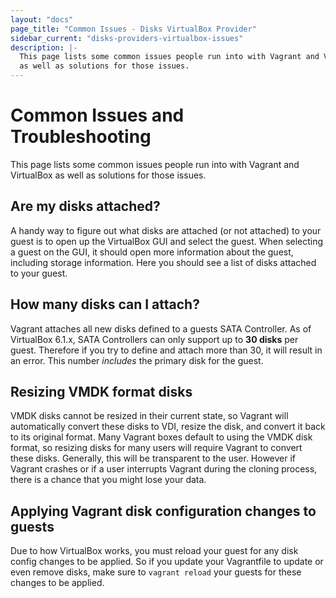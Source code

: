 ```yaml
---
layout: "docs"
page_title: "Common Issues - Disks VirtualBox Provider"
sidebar_current: "disks-providers-virtualbox-issues"
description: |-
  This page lists some common issues people run into with Vagrant and VirtualBox
  as well as solutions for those issues.
---
```


# Common Issues and Troubleshooting

This page lists some common issues people run into with Vagrant and VirtualBox
as well as solutions for those issues.

## Are my disks attached?

A handy way to figure out what disks are attached (or not attached) to your guest
is to open up the VirtualBox GUI and select the guest. When selecting a guest on the GUI,
it should open more information about the guest, including storage information. Here
you should see a list of disks attached to your guest.

## How many disks can I attach?

Vagrant attaches all new disks defined to a guests SATA Controller. As of VirtualBox 6.1.x,
SATA Controllers can only support up to **30 disks** per guest. Therefore if you try
to define and attach more than 30, it will result in an error. This number _includes_
the primary disk for the guest.

## Resizing VMDK format disks

VMDK disks cannot be resized in their current state, so Vagrant will automatically
convert these disks to VDI, resize the disk, and convert it back to its original format.
Many Vagrant boxes default to using the VMDK disk format, so resizing disks for
many users will require Vagrant to convert these disks. Generally, this will be transparent
to the user. However if Vagrant crashes or if a user interrupts Vagrant during the
cloning process, there is a chance that you might lose your data.

## Applying Vagrant disk configuration changes to guests

Due to how VirtualBox works, you must reload your guest for any disk config changes
to be applied. So if you update your Vagrantfile to update or even remove disks, make
sure to `vagrant reload` your guests for these changes to be applied.
